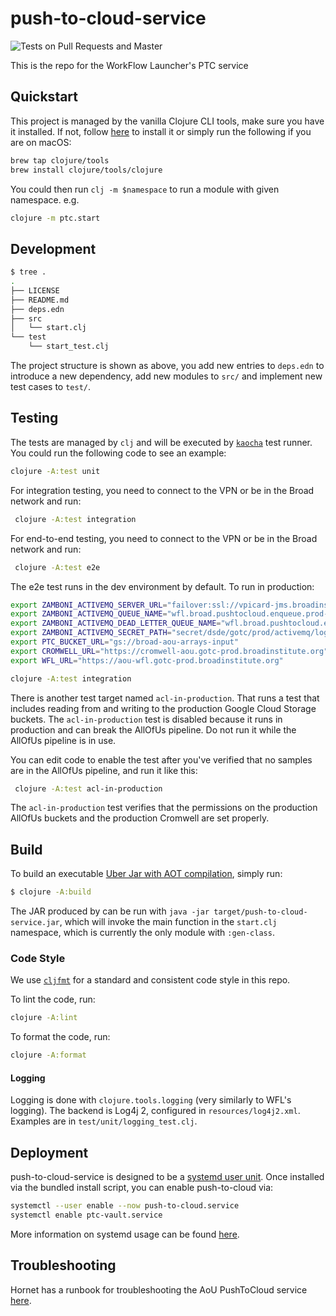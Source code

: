 # push-to-cloud-service

![Tests on Pull Requests and Master](https://github.com/broadinstitute/push-to-cloud-service/workflows/Tests%20on%20Pull%20Requests%20and%20Master/badge.svg)

This is the repo for the WorkFlow Launcher's PTC service

## Quickstart

This project is managed by the vanilla Clojure CLI tools, make sure
 you have it installed. If not, follow [here](https://clojure.org/guides/getting_started)
 to install it or simply run the following if you are on macOS:

 ```bash
 brew tap clojure/tools
 brew install clojure/tools/clojure
 ```

You could then run `clj -m $namespace` to run a module with given namespace. e.g.

```bash
clojure -m ptc.start
```

## Development

```bash
$ tree .
.
├── LICENSE
├── README.md
├── deps.edn
├── src
│   └── start.clj
└── test
    └── start_test.clj
```
The project structure is shown as above, you add new entries to `deps.edn`
to introduce a new dependency, add new modules to `src/` and implement new
test cases to `test/`.

## Testing

The tests are managed by `clj` and will be executed by
 [`kaocha`](https://github.com/lambdaisland/kaocha) test runner. You could
 run the following code to see an example:

 ```bash
 clojure -A:test unit
 ```

For integration testing, you need to connect to the VPN or be in the Broad
network and run:

```bash
 clojure -A:test integration
```

For end-to-end testing, you need to connect to the VPN or be in the Broad
network and run:
```bash
 clojure -A:test e2e
```

The e2e test runs in the dev environment by default. To run in production:
```bash
export ZAMBONI_ACTIVEMQ_SERVER_URL="failover:ssl://vpicard-jms.broadinstitute.org:61616"
export ZAMBONI_ACTIVEMQ_QUEUE_NAME="wfl.broad.pushtocloud.enqueue.prod-test"
export ZAMBONI_ACTIVEMQ_DEAD_LETTER_QUEUE_NAME="wfl.broad.pushtocloud.enqueue.prod-test-dlq"
export ZAMBONI_ACTIVEMQ_SECRET_PATH="secret/dsde/gotc/prod/activemq/logins/zamboni"
export PTC_BUCKET_URL="gs://broad-aou-arrays-input"
export CROMWELL_URL="https://cromwell-aou.gotc-prod.broadinstitute.org"
export WFL_URL="https://aou-wfl.gotc-prod.broadinstitute.org"

clojure -A:test integration
```

There is another test target named `acl-in-production`.
That runs a test
that includes reading from and writing to
the production Google Cloud Storage buckets.
The `acl-in-production` test is disabled
because it runs in production
and can break the AllOfUs pipeline.
Do not run it while the AllOfUs pipeline is in use.

You can edit code to enable the test
after you've verified that no samples
are in the AllOfUs pipeline,
and run it like this:

```bash
 clojure -A:test acl-in-production
```

The `acl-in-production` test verifies
that the permissions on the production AllOfUs buckets
and the production Cromwell are set properly.


## Build

To build an executable [Uber Jar with AOT compilation](https://clojure.org/guides/deps_and_cli#aot_compilation),
simply run:

```bash
$ clojure -A:build
```

The JAR produced by can be run with
`java -jar target/push-to-cloud-service.jar`, which will invoke the
main function in the `start.clj` namespace, which is currently the only
module with `:gen-class`.

### Code Style

We use [`cljfmt`](https://github.com/weavejester/cljfmt) for a
standard and consistent code style in this repo.

To lint the code, run:
```bash
clojure -A:lint
```

To format the code, run:
```bash
clojure -A:format
```

#### Logging
Logging is done with `clojure.tools.logging` (very similarly to WFL's logging).
The backend is Log4j 2, configured in `resources/log4j2.xml`.
Examples are in `test/unit/logging_test.clj`.

## Deployment

push-to-cloud-service is designed to be a [systemd user unit](https://wiki.archlinux.org/index.php/Systemd/User).
Once installed via the bundled install script, you can enable push-to-cloud via:
```bash
systemctl --user enable --now push-to-cloud.service
systemctl enable ptc-vault.service
```

More information on systemd usage can be found [here](https://wiki.archlinux.org/index.php/Systemd).

## Troubleshooting

Hornet has a runbook
for troubleshooting the AoU PushToCloud service
[here](https://broadinstitute.atlassian.net/wiki/spaces/GHConfluence/pages/2033058042/General+Runbook#push-to-cloud).
